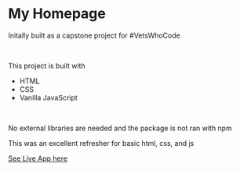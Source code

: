 <h1>My Homepage</h1>
<p>Initally built as a capstone project for #VetsWhoCode</p>
<br />
<p>This project is built with</p>
<ul>
    <li>HTML</li>
    <li>CSS</li>
    <li>Vanilla JavaScript</li>
</ul>
<br />
<p>No external libraries are needed and the package is not ran with npm</p>
<p>This was an excellent refresher for basic html, css, and js</p>
<a href="http://kamarenmccord.github.io">See Live App here</a>
